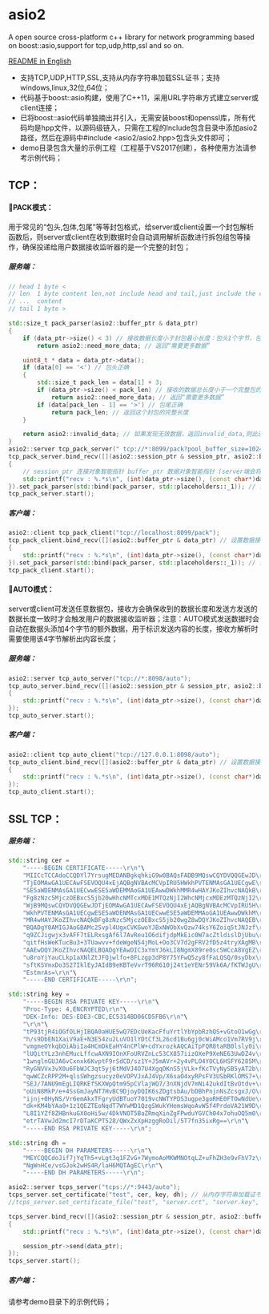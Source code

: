 # asio2
A open source cross-platform c++ library for network programming based on boost::asio,support for tcp,udp,http,ssl and so on.

[README in English](https://github.com/zhllxt/asio2/README.en.md) 

* 支持TCP,UDP,HTTP,SSL,支持从内存字符串加载SSL证书；支持windows,linux,32位,64位；
* 代码基于boost::asio构建，使用了C++11，采用URL字符串方式建立server或client连接；
* 已将boost::asio代码单独摘出并引入，无需安装boost和openssl库，所有代码均是hpp文件，以源码级链入，只需在工程的Include包含目录中添加asio2路径，然后在源码中#include <asio2/asio2.hpp>包含头文件即可；
* demo目录包含大量的示例工程（工程基于VS2017创建），各种使用方法请参考示例代码；

## TCP：
#### :small_orange_diamond:PACK模式：
用于常见的“包头,包体,包尾”等等封包格式，给server或client设置一个封包解析函数后，则server或client在收到数据时会自动调用解析函数进行拆包组包等操作，确保投递给用户数据接收监听器的是一个完整的封包；
##### 服务端：
```c++
// head 1 byte <
// len  1 byte content len,not include head and tail,just include the content len
// ...  content
// tail 1 byte >

std::size_t pack_parser(asio2::buffer_ptr & data_ptr)
{
	if (data_ptr->size() < 3) // 接收数据长度小于封包最小长度：包头1个字节，包体长度1个字节，包尾1个字节
		return asio2::need_more_data; // 返回“需要更多数据”

	uint8_t * data = data_ptr->data();
	if (data[0] == '<') // 包头正确
	{
		std::size_t pack_len = data[1] + 3;
		if (data_ptr->size() < pack_len) // 接收的数据总长度小于一个完整包的长度
			return asio2::need_more_data; // 返回“需要更多数据”
		if (data[pack_len - 1] == '>') // 包尾正确
			return pack_len; // 返回这个封包的完整长度
	}

	return asio2::invalid_data; // 如果发现无效数据，返回invalid_data,则此连接会被断开
}
asio2::server tcp_pack_server(" tcp://*:8099/pack?pool_buffer_size=1024");
tcp_pack_server.bind_recv([](asio2::session_ptr & session_ptr, asio2::buffer_ptr & data_ptr) // 设置数据接收监听器
{
	// session_ptr 连接对象智能指针 buffer_ptr 数据对象智能指针 (server端会将连接对象和通信数据一起通知给监听器)
	std::printf("recv : %.*s\n", (int)data_ptr->size(), (const char*)data_ptr->data());
}).set_pack_parser(std::bind(pack_parser, std::placeholders::_1)); // 设置封包格式解析器
tcp_pack_server.start();
```
##### 客户端：
```c++
asio2::client tcp_pack_client("tcp://localhost:8099/pack");
tcp_pack_client.bind_recv([](asio2::buffer_ptr & data_ptr) // 设置数据接收监听器
{
	std::printf("recv : %.*s\n", (int)data_ptr->size(), (const char*)data_ptr->data());
}).set_pack_parser(std::bind(pack_parser, std::placeholders::_1)); // 设置封包格式解析器
tcp_pack_client.start();
```
#### :small_orange_diamond:AUTO模式：
server或client可发送任意数据包，接收方会确保收到的数据长度和发送方发送的数据长度一致时才会触发用户的数据接收监听器；注意：AUTO模式发送数据时会自动在数据头添加4个字节的额外数据，用于标识发送内容的长度，接收方解析时需要使用该4字节解析出内容长度；
##### 服务端：
```c++
asio2::server tcp_auto_server("tcp://*:8098/auto");
tcp_auto_server.bind_recv([](asio2::session_ptr & session_ptr, asio2::buffer_ptr & data_ptr)
{
	std::printf("recv : %.*s\n", (int)data_ptr->size(), (const char*)data_ptr->data());
});
tcp_auto_server.start();
```
##### 客户端：
```c++
asio2::client tcp_auto_client("tcp://127.0.0.1:8098/auto");
tcp_auto_client.bind_recv([](asio2::buffer_ptr & data_ptr) // 设置数据接收监听器
{
	std::printf("recv : %.*s\n", (int)data_ptr->size(), (const char*)data_ptr->data());
});
tcp_auto_client.start();
```
## SSL TCP：
##### 服务端：
```c++
std::string cer =
	"-----BEGIN CERTIFICATE-----\r\n"\
	"MIICcTCCAdoCCQDYl7YrsugMEDANBgkqhkiG9w0BAQsFADB9MQswCQYDVQQGEwJD\r\n"\
	"TjEOMAwGA1UECAwFSEVOQU4xEjAQBgNVBAcMCVpIRU5HWkhPVTENMAsGA1UECgwE\r\n"\
	"SE5aWDENMAsGA1UECwwESE5aWDEMMAoGA1UEAwwDWkhMMR4wHAYJKoZIhvcNAQkB\r\n"\
	"Fg8zNzc5MjczOEBxcS5jb20wHhcNMTcxMDE1MTQzNjI2WhcNMjcxMDEzMTQzNjI2\r\n"\
	"WjB9MQswCQYDVQQGEwJDTjEOMAwGA1UECAwFSEVOQU4xEjAQBgNVBAcMCVpIRU5H\r\n"\
	"WkhPVTENMAsGA1UECgwESE5aWDENMAsGA1UECwwESE5aWDEMMAoGA1UEAwwDWkhM\r\n"\
	"MR4wHAYJKoZIhvcNAQkBFg8zNzc5MjczOEBxcS5jb20wgZ8wDQYJKoZIhvcNAQEB\r\n"\
	"BQADgY0AMIGJAoGBAMc2Svpl4UgxCVKGwoYJBxNWObXvQzw74ksY6Zoiq5tJNJzf\r\n"\
	"q9ZCJigwjx3vAFF7tELRxsgAf6l7AvReu1O6difjdpMkEic0W7acZtldislDjUbu\r\n"\
	"qitfHsWeKTucBu3+3TUawvv+fdeWgeN54jMoL+Oo3CV7d2gFRV2fD5z4tryXAgMB\r\n"\
	"AAEwDQYJKoZIhvcNAQELBQADgYEAwDIC3xYmYJ6kLI8NgmX89re0scSWCcA8VgEZ\r\n"\
	"u8roYjYauCLkp1aXNlZtJFQjwlfo+8FLzgp3dP8Y75YFwQ5zy8fFaLQSQ/0syDbx\r\n"\
	"sftKSVmxDo3S27IklEyJAIdB9eKBTeVvrT96R610j24t1eYENr59Vk6A/fKTWJgU\r\n"\
	"EstmrAs=\r\n"\
	"-----END CERTIFICATE-----\r\n";

std::string key =
	"-----BEGIN RSA PRIVATE KEY-----\r\n"\
	"Proc-Type: 4,ENCRYPTED\r\n"\
	"DEK-Info: DES-EDE3-CBC,EC5314BD06CD5FB6\r\n"\
	"\r\n"\
	"tP93tjR4iOGfOLHjIBQA0aHUE5wQ7EDcUeKacFfuYrtlYbYpbRzhQS+vGtoO1wGg\r\n"\
	"h/s9DbEN1XaiV9aE+N3E54zu2LuVO1lYDtCf3L26cd1Bu6gj0cWiAMco1Vm7RV9j\r\n"\
	"vmgmeOYkqbOiAbiIa4HCmDkEaHY4nCPlW+cdYxrozkAQCAiTpFQR8taRB0lsly0i\r\n"\
	"lUQitYLz3nhEMucLffcwAXN9IOnXFoURVZnLc53CX857iizOXeP9XeNE63UwDZ4v\r\n"\
	"1wnglnGUJA6vCxnxk6KvptF9rSdCD/sz1Y+J5mAVr+2y4vPLO4YOCL6HSFY6285M\r\n"\
	"RyGNVVx3vX0u6FbWJC3qt5yj6tMdVJ4O7U4XgqOKnS5jVLk+fKcTVyNySB5yAT2b\r\n"\
	"qwWCZcRPP2M+qlsSWhgzsucyz0eVOPVJxAJ4Vp/X6saO4xyRPsFV3USbRKlOMS7+\r\n"\
	"SEJ/7ANU9mEgLIQRKEfSKXWpQtm95pCVlajWQ7/3nXNjdV7mNi42ukdItBvOtdv+\r\n"\
	"oUiN8MkP/e+4SsGmJayNT7HvBC9DjoyDQIK6sZOgtsbAu/bDBhPnjnNsZcsgxJ/O\r\n"\
	"ijnj+0HyNS/Vr6emAkxTFgryUdBTuoY7019vcNWTYPDS3ugpe3goRHE0FTOwNdUe\r\n"\
	"dk+KM4bYAa0+1z1QEZTEoNqdT7WYwMD1QzgSWukYHemsWqoAvW5f4PrdoVA21W9D\r\n"\
	"L8I1YZf8ZHBnkuGX0oHi5w/4DkVNOT5BaZRmqXinZgFPwduYGVCh04x7ohuOQ5m0\r\n"\
	"etrTAVwJd2mcI7rDTaKCPT528/QWxZxXpHzggRoDil/5T7fn35ixRg==\r\n"\
	"-----END RSA PRIVATE KEY-----\r\n";

std::string dh =
	"-----BEGIN DH PARAMETERS-----\r\n"\
	"MEYCQQCdoJif7jYqTh5+vLgt3q1FZvG+7WymoAoMKWMNOtqLZ+uFhZH3e9vFhV7z\r\n"\
	"NgWnHCe/vsGJok2wHS4R/laH6MQTAgEC\r\n"\
	"-----END DH PARAMETERS-----\r\n";

asio2::server tcps_server("tcps://*:9443/auto");
tcps_server.set_certificate("test", cer, key, dh); // 从内存字符串加载证书
//tcps_server.set_certificate_file("test", "server.crt", "server.key", "dh512.pem"); // 从文件加载证书

tcps_server.bind_recv([](asio2::session_ptr & session_ptr, asio2::buffer_ptr & data_ptr)
{
	std::printf("recv : %.*s\n", (int)data_ptr->size(), (const char*)data_ptr->data());

	session_ptr->send(data_ptr);
});
tcps_server.start();
```
##### 客户端：
请参考demo目录下的示例代码；
